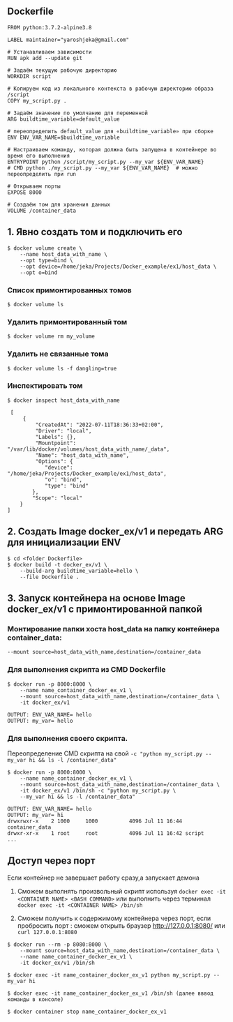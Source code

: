 
## Dockerfile

```
FROM python:3.7.2-alpine3.8

LABEL maintainer="yaroshjeka@gmail.com"

# Устанавливаем зависимости
RUN apk add --update git

# Задаём текущую рабочую директорию
WORKDIR script

# Копируем код из локального контекста в рабочую директорию образа /script
COPY my_script.py .

# Задаём значение по умолчанию для переменной
ARG buildtime_variable=default_value

# переопределить default_value для «buildtime_variable» при сборке
ENV ENV_VAR_NAME=$buildtime_variable 

# Настраиваем команду, которая должна быть запущена в контейнере во время его выполнения
ENTRYPOINT python /script/my_script.py --my_var ${ENV_VAR_NAME}
# CMD python ./my_script.py --my_var ${ENV_VAR_NAME}  # можно переопределить при run

# Открываем порты
EXPOSE 8000

# Создаём том для хранения данных
VOLUME /container_data

``` 



## 1. Явно создать том и подключить его
```
$ docker volume create \
    --name host_data_with_name \
    --opt type=bind \
    --opt device=/home/jeka/Projects/Docker_example/ex1/host_data \
    --opt o=bind
```

### Список примонтированных томов
```
$ docker volume ls
```

### Удалить примонтированный том
```
$ docker volume rm my_volume
```

### Удалить не связанные тома
```
$ docker volume ls -f dangling=true
```

### Инспектировать том
```
$ docker inspect host_data_with_name

 [
     {
         "CreatedAt": "2022-07-11T18:36:33+02:00",
         "Driver": "local",
         "Labels": {},
         "Mountpoint": "/var/lib/docker/volumes/host_data_with_name/_data",
         "Name": "host_data_with_name",
         "Options": {
            "device": "/home/jeka/Projects/Docker_example/ex1/host_data",
            "o": "bind",
            "type": "bind"
        },
        "Scope": "local"
    }
]
```

## 2. Создать Image docker_ex/v1 и передать ARG для инициализации ENV
```
$ cd <folder Dockerfile>
$ docker build -t docker_ex/v1 \
    --build-arg buildtime_variable=hello \
    --file Dockerfile .
```

## 3. Запуск контейнера на основе Image docker_ex/v1 с примонтированной папкой
 
### Монтирование папки хоста host_data на папку контейнера container_data:
``` --mount source=host_data_with_name,destination=/container_data  ```
 
### Для выполнения скрипта из CMD Dockerfile
```
$ docker run -p 8000:8000 \
    --name name_container_docker_ex_v1 \
    --mount source=host_data_with_name,destination=/container_data \
    -it docker_ex/v1 
 
OUTPUT: ENV_VAR_NAME= hello
OUTPUT: my_var= hello
```
  
### Для выполнения своего скрипта.

Переопределение CMD скрипта на свой ```-c "python my_script.py --my_var hi && ls -l /container_data"```
```
$ docker run -p 8000:8000 \
    --name name_container_docker_ex_v1 \
    --mount source=host_data_with_name,destination=/container_data \
    -it docker_ex/v1 /bin/sh -c "python my_script.py \
    --my_var hi && ls -l /container_data"

OUTPUT: ENV_VAR_NAME= hello
OUTPUT: my_var= hi
drwxrwxr-x    2 1000     1000          4096 Jul 11 16:44 container_data
drwxr-xr-x    1 root     root          4096 Jul 11 16:42 script
...
```

## Доступ через порт

Если контейнер не завершает работу сразу,а запускает демона

1. Сможем выполнять произвольный скрипт используя `docker exec -it <CONTAINER NAME> <BASH COMMAND>` или выполнить через терминал `docker exec -it <CONTAINER NAME> /bin/sh`

2. Сможем получить к содержимому контейнера через порт, если пробросить порт <HOST PORT>:<CONTAINER PORT> сможем открыть браузер  http://127.0.0.1:8080/ или `curl 127.0.0.1:8080`

```
$ docker run --rm -p 8080:8000 \
    --mount source=host_data_with_name,destination=/container_data \
    --name name_container_docker_ex_v1 \
    -it docker_ex/v1 /bin/sh 
    
$ docker exec -it name_container_docker_ex_v1 python my_script.py --my_var hi

$ docker exec -it name_container_docker_ex_v1 /bin/sh (далее вввод команды в консоле)

$ docker container stop name_container_docker_ex_v1
```

